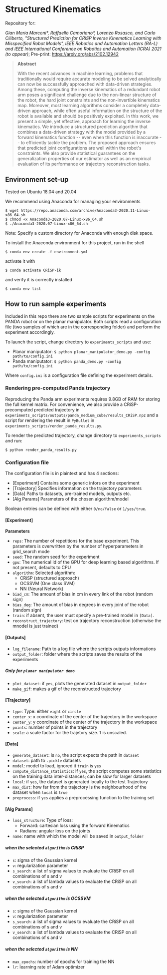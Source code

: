 # Structured Kinematics

Repository for:

_Gian Maria Marconi*, Raffaello Camoriano*, Lorenzo Rosasco, and Carlo Ciliberto, "Structured  Prediction  for  CRiSP  Inverse  Kinematics  Learning with  Misspecified  Robot  Models", IEEE Robotics and Automation Letters (RA-L) and IEEE International Conference on Robotics and Automation (ICRA) 2021 (to appear)_; Pre-print: https://arxiv.org/abs/2102.12942

>**Abstract**
>
> With the recent advances in machine learning, problems that traditionally would require accurate modeling to be solved analytically can now be successfully approached with data-driven strategies. Among these, computing the inverse kinematics of a redundant robot arm poses a significant challenge due to the non-linear structure of the robot, the hard joint constraints and the non-invertible kinematics map. Moreover, most learning algorithms consider a completely data-driven approach, while often useful information on the structure of the robot is available and should be positively exploited.
In this work, we present a simple, yet effective, approach for learning the inverse kinematics. We introduce a structured prediction algorithm that combines a data-driven strategy with the model provided by a forward kinematics function -- even when this function is inaccurate -- to efficiently tackle the problem. The proposed approach ensures that predicted joint configurations are well within the robot's constraints. We also provide statistical guarantees on the generalization properties of our estimator as well as an empirical evaluation of its performance on trajectory reconstruction tasks.


## Environment set-up

Tested on Ubuntu 18.04 and 20.04

We recommend using Anaconda for managing your environments

```
$ wget https://repo.anaconda.com/archive/Anaconda3-2020.11-Linux-x86_64.sh
$ chmod +x Anaconda3-2020.07-Linux-x86_64.sh
$ ./Anaconda3-2020.07-Linux-x86_64.sh
```

Note: Specify a custom directory for Anaconda with enough disk space.

To install the Anaconda environment for this project, run in the shell

`$ conda env create -f environment.yml`

activate it with

`$ conda activate CRiSP-ik`

and verify it is correctly installed

`$ conda env list`

## How to run sample experiments

Included in this repo there are two sample scripts for experiments on the PANDA
robot or on the planar manipulator.
Both scripts read a configuration file (two samples of which are in the
  corresponding folder) and perform the experiment accordingly.

To launch the script, change directory to `experiments_scripts` and use:

- Planar maniputator: `$ python planar_manipulator_demo.py -config path/to/config.ini`
- Panda maniputator: `$ python panda_demo.py -config path/to/config.ini`

Where `config.ini` is a configuration file defining the experiment details.

### Rendering pre-computed Panda trajectory

Reproducing the Panda arm experiments requires 9.8GB of RAM for storing the full kernel matrix.
For convenience, we also provide a CRiSP-precomputed predicted trajectory in `experiments_scripts/outputs/panda_medium_cube/results_CRiSP.npz`
and a script for rendering the result in `PyBullet` in `experiments_scripts/render_panda_results.py`.

To render the predicted trajectory, change directory to `experiments_scripts` and run:

```
$ python render_panda_results.py
```

### Configuration file

The configuration file is in plaintext and has 4 sections:
  - [Experiment] Contains some generic infors on the experiment
  - [Trajectory] Specifies information on the trajectory parameters
  - [Data] Paths to datasets, pre-trained models, outputs etc.
  - [Alg Params] Parameters of the chosen algorithm/model

Boolean entries can be defined with either `0/no/false` or `1/yes/true`.


#### [Experiment]

  **Parameters**
- `reps`: The number of repetitions for the base experiment. This parameters is overwritten by the number of hyperparameters in grid_search mode
- `seed`: The random seed for the experiment
- `gpu`: The numerical Id of the GPU for deep learning based algorithms. If not present, defaults to CPU
- `algorithm`: Selected algorithm:
  - CRiSP (structured approach)
  - OCSSVM (One class SVM)
  - NN (Neural Network)
- `biad_cm`: The amount of bias in cm in every link of the robot (random sign)
- `bias_deg`: The amount of bias in degrees in every joint of the robot (random sign)
- `train`: if absent, the user must specify a pre-trained model in `[Data]`.
- `reconstruct_trajectory`: test on trajectory reconstruction (otherwise the mnodel is just trained)

#### [Outputs]
- `log_filename`: Path to a log file where the scripts outputs informations
- `output_folder`: folder where the scripts saves the results of the experiments

##### Only for `planar manipulator demo`
- `plot_dataset`: if `yes`, plots the generated dataset in `output_folder`
- `make_gif`: makes a gif of the reconstructed trajectory

#### [Trajectory]
- `type`: Type: either `eight` or `circle`
- `center_x`: x coordinate of the center of the trajectory in the workspace
- `center_y`: y coordinate of the center of the trajectory in the workspace
- `points`: number of points in the trajectory
- `scale`: a scale factor for the trajetory size. 1 is unscaled.


#### [Data]
- `generate_dataset`: is `no`, the script expects the path in `dataset`
- `dataset`: path to `.pickle` datasets
- `model`: model to load, ignored it `train` is `yes`
- `compute_distance_statistics`: if `yes`, the script computes some statistics on the training data inter-distances; can be slow for larger datasets
- `local`: if `yes`, the dataset is generated locally to the test Trajectory
- `max_dist`: how far from the trajectory is the neighbourhood of the dataset when `local` is `true`
- `preprocess`: if `yes` applies a preprocessing function to the training set

#### [Alg Params]
- `loss_structure`: Type of loss:
  - Forward: cartesian loss using the forward Kinematics
  - Radians: angular loss on the joints
- `name`: name with which the model will be saved in `output_folder`

##### when the selected `algorithm` is CRiSP
 - `s`: sigma of the Gaussian kernel
 - `v`: regularization parameter
 - `s_search`: a list of sigma values to evaluate the CRiSP on all combinations of s and v
 - `v_search`: a list of lambda values to evaluate the CRiSP on all combinations of s and v

##### when the selected `algorithm` is OCSSVM
- `s`: sigma of the Gaussian kernel
- `v`: regularization parameter
- `s_search`: a list of sigma values to evaluate the CRiSP on all combinations of s and v
- `v_search`: a list of lambda values to evaluate the CRiSP on all combinations of s and v

##### when the selected `algorithm` is NN
- `max_epochs`: number of epochs for training the NN
- `lr`: learning rate of Adam optimizer
